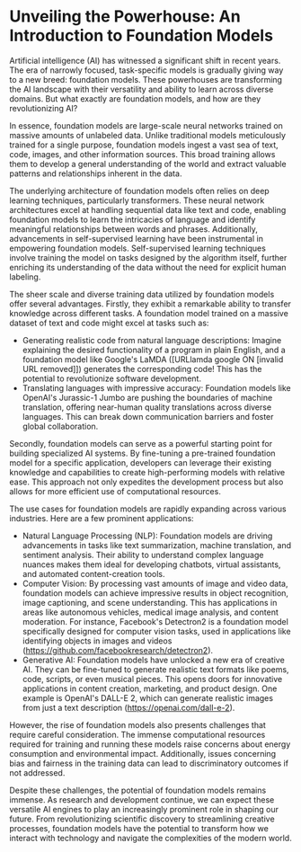 # Unveiling the Powerhouse: An Introduction to Foundation Models

Artificial intelligence (AI) has witnessed a significant shift in recent years. The era of narrowly focused, task-specific models is gradually giving way to a new breed: foundation models. These powerhouses are transforming the AI landscape with their versatility and ability to learn across diverse domains. But what exactly are foundation models, and how are they revolutionizing AI?

In essence, foundation models are large-scale neural networks trained on massive amounts of unlabeled data. Unlike traditional models meticulously trained for a single purpose, foundation models ingest a vast sea of text, code, images, and other information sources. This broad training allows them to develop a general understanding of the world and extract valuable patterns and relationships inherent in the data.

The underlying architecture of foundation models often relies on deep learning techniques, particularly transformers. These neural network architectures excel at handling sequential data like text and code, enabling foundation models to learn the intricacies of language and identify meaningful relationships between words and phrases. Additionally, advancements in self-supervised learning have been instrumental in empowering foundation models. Self-supervised learning techniques involve training the model on tasks designed by the algorithm itself, further enriching its understanding of the data without the need for explicit human labeling.

The sheer scale and diverse training data utilized by foundation models offer several advantages. Firstly, they exhibit a remarkable ability to transfer knowledge across different tasks. A foundation model trained on a massive dataset of text and code might excel at tasks such as:

- Generating realistic code from natural language descriptions: Imagine explaining the desired functionality of a program in plain English, and a foundation model like Google's LaMDA ([URLlamda google ON [invalid URL removed]]) generates the corresponding code! This has the potential to revolutionize software development.
- Translating languages with impressive accuracy: Foundation models like OpenAI's Jurassic-1 Jumbo are pushing the boundaries of machine translation, offering near-human quality translations across diverse languages. This can break down communication barriers and foster global collaboration.

Secondly, foundation models can serve as a powerful starting point for building specialized AI systems. By fine-tuning a pre-trained foundation model for a specific application, developers can leverage their existing knowledge and capabilities to create high-performing models with relative ease. This approach not only expedites the development process but also allows for more efficient use of computational resources.

The use cases for foundation models are rapidly expanding across various industries. Here are a few prominent applications:

  - Natural Language Processing (NLP): Foundation models are driving advancements in tasks like text summarization, machine translation, and sentiment analysis. Their ability to understand complex language nuances makes them ideal for developing chatbots, virtual assistants, and automated content-creation tools.
  - Computer Vision: By processing vast amounts of image and video data, foundation models can achieve impressive results in object recognition, image captioning, and scene understanding. This has applications in areas like autonomous vehicles, medical image analysis, and content moderation. For instance, Facebook's Detectron2 is a foundation model specifically designed for computer vision tasks, used in applications like identifying objects in images and videos (https://github.com/facebookresearch/detectron2).
  - Generative AI: Foundation models have unlocked a new era of creative AI. They can be fine-tuned to generate realistic text formats like poems, code, scripts, or even musical pieces. This opens doors for innovative applications in content creation, marketing, and product design. One example is OpenAI's DALL-E 2, which can generate realistic images from just a text description (https://openai.com/dall-e-2).

However, the rise of foundation models also presents challenges that require careful consideration. The immense computational resources required for training and running these models raise concerns about energy consumption and environmental impact. Additionally, issues concerning bias and fairness in the training data can lead to discriminatory outcomes if not addressed.

Despite these challenges, the potential of foundation models remains immense. As research and development continue, we can expect these versatile AI engines to play an increasingly prominent role in shaping our future. From revolutionizing scientific discovery to streamlining creative processes, foundation models have the potential to transform how we interact with technology and navigate the complexities of the modern world.
